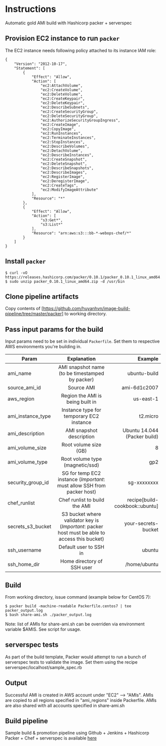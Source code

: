 # Instructions
Automatic gold AMI build with Hashicorp packer + serverspec

## Provision EC2 instance to run `packer`
The EC2 instance needs following policy attached to its instance IAM role:
```
{
    "Version": "2012-10-17",
    "Statement": [
        {
            "Effect": "Allow",
            "Action": [
                "ec2:AttachVolume",
                "ec2:CreateVolume",
                "ec2:DeleteVolume",
                "ec2:CreateKeypair",
                "ec2:DeleteKeypair",
                "ec2:DescribeSubnets",
                "ec2:CreateSecurityGroup",
                "ec2:DeleteSecurityGroup",
                "ec2:AuthorizeSecurityGroupIngress",
                "ec2:CreateImage",
                "ec2:CopyImage",
                "ec2:RunInstances",
                "ec2:TerminateInstances",
                "ec2:StopInstances",
                "ec2:DescribeVolumes",
                "ec2:DetachVolume",
                "ec2:DescribeInstances",
                "ec2:CreateSnapshot",
                "ec2:DeleteSnapshot",
                "ec2:DescribeSnapshots",
                "ec2:DescribeImages",
                "ec2:RegisterImage",
                "ec2:DeregisterImage",
                "ec2:CreateTags",
                "ec2:ModifyImageAttribute"
            ],
            "Resource": "*"
        },
        {
            "Effect": "Allow",
            "Action": [
                "s3:Get*",
                "s3:List*"
            ],
            "Resource": "arn:aws:s3:::bb-*-webops-chef/*"
        }
    ]
}
```

## Install `packer`
```
$ curl -vO https://releases.hashicorp.com/packer/0.10.1/packer_0.10.1_linux_amd64.zip
$ sudo unzip packer_0.10.1_linux_amd64.zip -d /usr/bin
```

## Clone pipeline artifacts
Copy contents of [https://github.com/huyanhvn/image-build-pipeline/tree/master/packer] to working directory.

## Pass input params for the build
Input params need to be set in individual `Packerfile`. Set them to respective AWS environments you're building in.

| Param              | Explanation                                     | Example                                   |
| -------------------|:-----------------------------------------------:| -----------------------------------------:|
| ami_name           | AMI snapshot name (to be timestamped by packer) | ubuntu-build               |
| source_ami_id      | Source AMI    | ami-6d1c2007                              |
| aws_region         | Region the AMI is being built in                | us-east-1                                 |
| ami_instance_type  | Instance type for temporary EC2 instance        | t2.micro                                 |
| ami_description    | AMI snapshot description                        | Ubuntu 14.044 (Packer build)        |
| ami_volume_size             | Root volume size (GB)   | 8                              |
| ami_volume_type          | Root volume type (magnetic/ssd)       | gp2                           |
| security_group_id  | SG for temp EC2 instance (*Important*: must allow SSH from packer host) | sg-xxxxxxxx |
| chef_runlist       | Chef runlist to build the AMI                   | recipe[build-cookbook::ubuntu]         |
| secrets_s3_bucket     | S3 bucket where validator key is (*Important*: packer host must be able to access this bucket) | your-secrets-bucket |
| ssh_username | Default user to SSH in | ubuntu |
| ssh_home_dir | Home directory of SSH user | /home/ubuntu |

## Build
From working directory, issue command (example below for CentOS 7):
```
$ packer build -machine-readable Packerfile.centos7 | tee packer_output.log
$ bash share-ami.sh ./packer_output.log
```
Note: list of AMIs for share-ami.sh can be overriden via environment variable $AMIS. See script for usage.

## serverspec tests
As part of the build template, Packer would attempt to run a bunch of serverspec tests to validate the image. Set them using the recipe serverspec/localhost/sample_spec.rb

## Output
Successful AMI is created in AWS account under "EC2" --> "AMIs". AMIs are copied to all regions specified in "ami_regions" inside Packerfile. AMIs are also shared with all accounts specified in share-ami.sh

## Build pipeline
Sample build & promotion pipeline using Github + Jenkins + Hashicorp Packer + Chef + serverspec is available [here](https://github.com/huyanhvn/image-build-pipeline)
